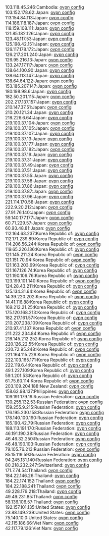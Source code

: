 103.118.45.246:Cambodia: [ovpn config](vpn/103_118_45_246.ovpn)  
103.152.178.62:Japan: [ovpn config](vpn/103_152_178_62.ovpn)  
113.154.84.113:Japan: [ovpn config](vpn/113_154_84_113.ovpn)  
114.186.118.187:Japan: [ovpn config](vpn/114_186_118_187.ovpn)  
118.159.108.111:Japan: [ovpn config](vpn/118_159_108_111.ovpn)  
121.85.182.126:Japan: [ovpn config](vpn/121_85_182_126.ovpn)  
123.48.117.53:Japan: [ovpn config](vpn/123_48_117_53.ovpn)  
125.198.42.151:Japan: [ovpn config](vpn/125_198_42_151.ovpn)  
126.117.178.172:Japan: [ovpn config](vpn/126_117_178_172.ovpn)  
126.217.201.240:Japan: [ovpn config](vpn/126_217_201_240.ovpn)  
126.95.216.13:Japan: [ovpn config](vpn/126_95_216_13.ovpn)  
133.247.17.117:Japan: [ovpn config](vpn/133_247_17_117.ovpn)  
138.64.100.90:Japan: [ovpn config](vpn/138_64_100_90.ovpn)  
138.64.113.147:Japan: [ovpn config](vpn/138_64_113_147.ovpn)  
138.64.64.122:Japan: [ovpn config](vpn/138_64_64_122.ovpn)  
153.185.207.147:Japan: [ovpn config](vpn/153_185_207_147.ovpn)  
180.198.98.6:Japan: [ovpn config](vpn/180_198_98_6.ovpn)  
182.50.201.115:Japan: [ovpn config](vpn/182_50_201_115.ovpn)  
202.217.137.157:Japan: [ovpn config](vpn/202_217_137_157.ovpn)  
210.147.37.51:Japan: [ovpn config](vpn/210_147_37_51.ovpn)  
210.20.121.34:Japan: [ovpn config](vpn/210_20_121_34.ovpn)  
218.226.6.64:Japan: [ovpn config](vpn/218_226_6_64.ovpn)  
219.100.37.104:Japan: [ovpn config](vpn/219_100_37_104.ovpn)  
219.100.37.105:Japan: [ovpn config](vpn/219_100_37_105.ovpn)  
219.100.37.107:Japan: [ovpn config](vpn/219_100_37_107.ovpn)  
219.100.37.13:Japan: [ovpn config](vpn/219_100_37_13.ovpn)  
219.100.37.177:Japan: [ovpn config](vpn/219_100_37_177.ovpn)  
219.100.37.182:Japan: [ovpn config](vpn/219_100_37_182.ovpn)  
219.100.37.19:Japan: [ovpn config](vpn/219_100_37_19.ovpn)  
219.100.37.31:Japan: [ovpn config](vpn/219_100_37_31.ovpn)  
219.100.37.49:Japan: [ovpn config](vpn/219_100_37_49.ovpn)  
219.100.37.51:Japan: [ovpn config](vpn/219_100_37_51.ovpn)  
219.100.37.55:Japan: [ovpn config](vpn/219_100_37_55.ovpn)  
219.100.37.58:Japan: [ovpn config](vpn/219_100_37_58.ovpn)  
219.100.37.86:Japan: [ovpn config](vpn/219_100_37_86.ovpn)  
219.100.37.87:Japan: [ovpn config](vpn/219_100_37_87.ovpn)  
219.100.37.96:Japan: [ovpn config](vpn/219_100_37_96.ovpn)  
221.114.170.58:Japan: [ovpn config](vpn/221_114_170_58.ovpn)  
222.9.20.212:Japan: [ovpn config](vpn/222_9_20_212.ovpn)  
27.91.76.140:Japan: [ovpn config](vpn/27_91_76_140.ovpn)  
59.140.177.177:Japan: [ovpn config](vpn/59_140_177_177.ovpn)  
60.71.229.57:Japan: [ovpn config](vpn/60_71_229_57.ovpn)  
60.93.48.81:Japan: [ovpn config](vpn/60_93_48_81.ovpn)  
112.164.63.237:Korea Republic of: [ovpn config](vpn/112_164_63_237.ovpn)  
112.171.239.89:Korea Republic of: [ovpn config](vpn/112_171_239_89.ovpn)  
114.206.56.244:Korea Republic of: [ovpn config](vpn/114_206_56_244.ovpn)  
119.65.226.136:Korea Republic of: [ovpn config](vpn/119_65_226_136.ovpn)  
121.145.211.24:Korea Republic of: [ovpn config](vpn/121_145_211_24.ovpn)  
121.151.70.94:Korea Republic of: [ovpn config](vpn/121_151_70_94.ovpn)  
121.163.203.69:Korea Republic of: [ovpn config](vpn/121_163_203_69.ovpn)  
121.167.126.74:Korea Republic of: [ovpn config](vpn/121_167_126_74.ovpn)  
121.190.109.76:Korea Republic of: [ovpn config](vpn/121_190_109_76.ovpn)  
123.199.101.140:Korea Republic of: [ovpn config](vpn/123_199_101_140.ovpn)  
124.28.43.211:Korea Republic of: [ovpn config](vpn/124_28_43_211.ovpn)  
125.134.31.64:Korea Republic of: [ovpn config](vpn/125_134_31_64.ovpn)  
14.39.220.202:Korea Republic of: [ovpn config](vpn/14_39_220_202.ovpn)  
14.41.116.88:Korea Republic of: [ovpn config](vpn/14_41_116_88.ovpn)  
169.212.21.25:Korea Republic of: [ovpn config](vpn/169_212_21_25.ovpn)  
175.120.168.213:Korea Republic of: [ovpn config](vpn/175_120_168_213.ovpn)  
182.217.161.57:Korea Republic of: [ovpn config](vpn/182_217_161_57.ovpn)  
210.207.238.109:Korea Republic of: [ovpn config](vpn/210_207_238_109.ovpn)  
210.97.41.137:Korea Republic of: [ovpn config](vpn/210_97_41_137.ovpn)  
211.222.234.84:Korea Republic of: [ovpn config](vpn/211_222_234_84.ovpn)  
218.145.212.252:Korea Republic of: [ovpn config](vpn/218_145_212_252.ovpn)  
220.126.22.55:Korea Republic of: [ovpn config](vpn/220_126_22_55.ovpn)  
220.72.95.248:Korea Republic of: [ovpn config](vpn/220_72_95_248.ovpn)  
221.164.115.229:Korea Republic of: [ovpn config](vpn/221_164_115_229.ovpn)  
222.103.165.171:Korea Republic of: [ovpn config](vpn/222_103_165_171.ovpn)  
222.119.6.4:Korea Republic of: [ovpn config](vpn/222_119_6_4.ovpn)  
49.1.227.109:Korea Republic of: [ovpn config](vpn/49_1_227_109.ovpn)  
59.1.201.53:Korea Republic of: [ovpn config](vpn/59_1_201_53.ovpn)  
61.75.60.114:Korea Republic of: [ovpn config](vpn/61_75_60_114.ovpn)  
203.109.204.188:New Zealand: [ovpn config](vpn/203_109_204_188.ovpn)  
158.62.98.137:Philippines: [ovpn config](vpn/158_62_98_137.ovpn)  
109.191.179.19:Russian Federation: [ovpn config](vpn/109_191_179_19.ovpn)  
130.255.132.53:Russian Federation: [ovpn config](vpn/130_255_132_53.ovpn)  
159.255.9.215:Russian Federation: [ovpn config](vpn/159_255_9_215.ovpn)  
176.195.230.158:Russian Federation: [ovpn config](vpn/176_195_230_158.ovpn)  
178.140.100.190:Russian Federation: [ovpn config](vpn/178_140_100_190.ovpn)  
185.190.42.79:Russian Federation: [ovpn config](vpn/185_190_42_79.ovpn)  
188.113.191.170:Russian Federation: [ovpn config](vpn/188_113_191_170.ovpn)  
46.191.190.38:Russian Federation: [ovpn config](vpn/46_191_190_38.ovpn)  
46.46.32.250:Russian Federation: [ovpn config](vpn/46_46_32_250.ovpn)  
46.48.190.103:Russian Federation: [ovpn config](vpn/46_48_190_103.ovpn)  
79.105.76.213:Russian Federation: [ovpn config](vpn/79_105_76_213.ovpn)  
85.15.119.59:Russian Federation: [ovpn config](vpn/85_15_119_59.ovpn)  
94.245.131.140:Russian Federation: [ovpn config](vpn/94_245_131_140.ovpn)  
80.218.232.247:Switzerland: [ovpn config](vpn/80_218_232_247.ovpn)  
171.7.74.54:Thailand: [ovpn config](vpn/171_7_74_54.ovpn)  
184.22.146.26:Thailand: [ovpn config](vpn/184_22_146_26.ovpn)  
184.22.174.152:Thailand: [ovpn config](vpn/184_22_174_152.ovpn)  
184.22.188.241:Thailand: [ovpn config](vpn/184_22_188_241.ovpn)  
49.228.179.218:Thailand: [ovpn config](vpn/49_228_179_218.ovpn)  
49.49.231.85:Thailand: [ovpn config](vpn/49_49_231_85.ovpn)  
58.136.106.57:Thailand: [ovpn config](vpn/58_136_106_57.ovpn)  
192.157.101.135:United States: [ovpn config](vpn/192_157_101_135.ovpn)  
23.88.149.239:United States: [ovpn config](vpn/23_88_149_239.ovpn)  
75.140.10.0:United States: [ovpn config](vpn/75_140_10_0.ovpn)  
42.115.186.66:Viet Nam: [ovpn config](vpn/42_115_186_66.ovpn)  
42.117.79.126:Viet Nam: [ovpn config](vpn/42_117_79_126.ovpn)  
